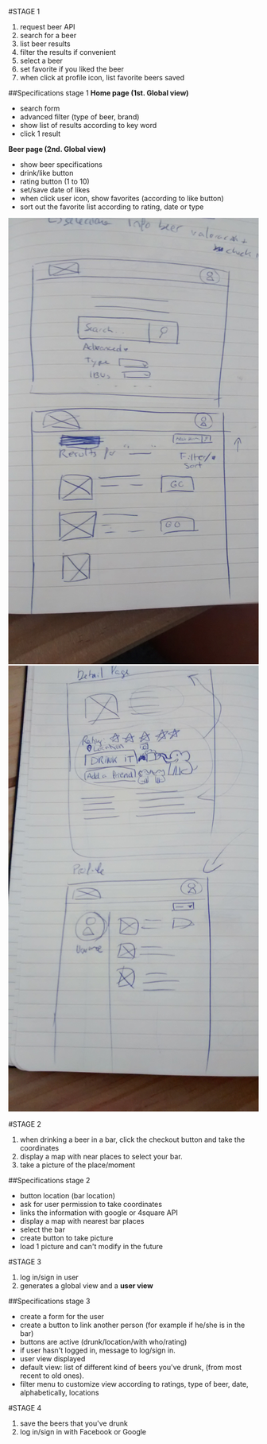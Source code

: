#STAGE 1
1. request beer API
2. search for a beer
3. list beer results
4. filter the results if convenient
5. select a beer
6. set favorite if you liked the beer
7. when click at profile icon, list favorite beers saved

##Specifications stage 1
**Home page (1st. Global view)** 
+ search form
+ advanced filter (type of beer, brand)
+ show list of results according to key word
+ click 1 result

**Beer page (2nd. Global view)**
+ show beer specifications 
+ drink/like button 
+ rating button (1 to 10)
+ set/save date of likes
+ when click user icon, show favorites (according to like button)
+ sort out the favorite list according to rating, date or type

![home and beer page](IMG_20160725_141911503.jpg)
![detailed page and profile](IMG_20160725_141918686.jpg)

#STAGE 2
1. when drinking a beer in a bar, click the checkout button and take the coordinates
2. display a map with near places to select your bar.
3. take a picture of the place/moment

##Specifications stage 2
+ button location (bar location)
+ ask for user permission to take coordinates
+ links the information with google or 4square API
+ display a map with nearest bar places
+ select the bar
+ create button to take picture 
+ load 1 picture and can't modify in the future


#STAGE 3
1. log in/sign in user
2. generates a global view and a **user view**

##Specifications stage 3
+ create a form for the user
+ create a button to link another person (for example if he/she is in the bar)
+ buttons are active (drunk/location/with who/rating)
+ if user hasn't logged in, message to log/sign in.
+ user view displayed
+ default view: list of different kind of beers you've drunk, (from most recent to old ones).
+ filter menu to customize view according to ratings, type of beer, date, alphabetically, locations



#STAGE 4
1. save the beers that you've drunk
2. log in/sign in with Facebook or Google
